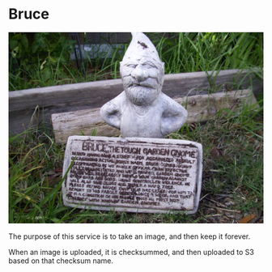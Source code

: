 # Bruce

![Bruce](bruce.jpg)

The purpose of this service is to take an image, and then keep it forever.

When an image is uploaded, it is checksummed, and then uploaded to S3 based on that checksum name.
